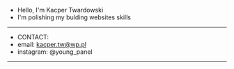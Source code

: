 - Hello, I'm Kacper Twardowski
- I'm polishing my bulding websites skills
_________________________________________
- CONTACT:
- email: kacper.tw@wp.pl
- instagram: @young_panel
_________________________________________
